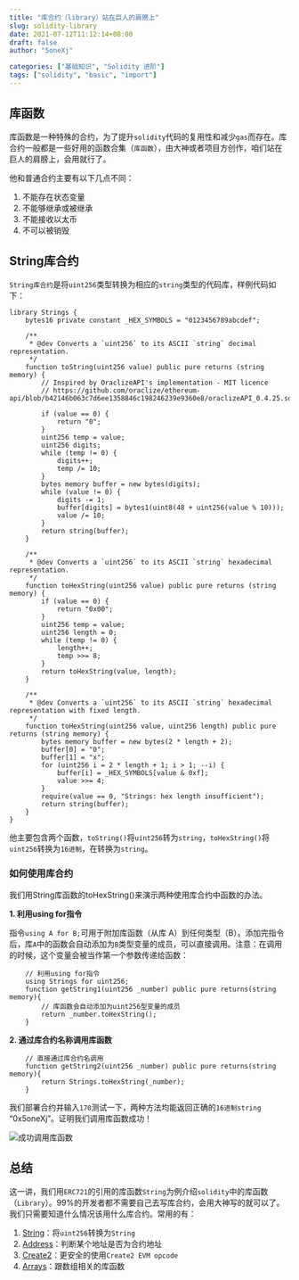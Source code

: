 ```yaml
---
title: "库合约（library）站在巨人的肩膀上"
slug: solidity-library
date: 2021-07-12T11:12:14+08:00
draft: false
author: "5oneXj"

categories: ["基础知识", "Solidity 进阶"]
tags: ["solidity", "basic", "import"]
---
```



## 库函数
库函数是一种特殊的合约，为了提升`solidity`代码的复用性和减少`gas`而存在。库合约一般都是一些好用的函数合集（`库函数`），由大神或者项目方创作，咱们站在巨人的肩膀上，会用就行了。

他和普通合约主要有以下几点不同：

1. 不能存在状态变量
2. 不能够继承或被继承
3. 不能接收以太币
4. 不可以被销毁

## String库合约
`String库合约`是将`uint256`类型转换为相应的`string`类型的代码库，样例代码如下：
```solidity
library Strings {
    bytes16 private constant _HEX_SYMBOLS = "0123456789abcdef";

    /**
     * @dev Converts a `uint256` to its ASCII `string` decimal representation.
     */
    function toString(uint256 value) public pure returns (string memory) {
        // Inspired by OraclizeAPI's implementation - MIT licence
        // https://github.com/oraclize/ethereum-api/blob/b42146b063c7d6ee1358846c198246239e9360e8/oraclizeAPI_0.4.25.sol

        if (value == 0) {
            return "0";
        }
        uint256 temp = value;
        uint256 digits;
        while (temp != 0) {
            digits++;
            temp /= 10;
        }
        bytes memory buffer = new bytes(digits);
        while (value != 0) {
            digits -= 1;
            buffer[digits] = bytes1(uint8(48 + uint256(value % 10)));
            value /= 10;
        }
        return string(buffer);
    }

    /**
     * @dev Converts a `uint256` to its ASCII `string` hexadecimal representation.
     */
    function toHexString(uint256 value) public pure returns (string memory) {
        if (value == 0) {
            return "0x00";
        }
        uint256 temp = value;
        uint256 length = 0;
        while (temp != 0) {
            length++;
            temp >>= 8;
        }
        return toHexString(value, length);
    }

    /**
     * @dev Converts a `uint256` to its ASCII `string` hexadecimal representation with fixed length.
     */
    function toHexString(uint256 value, uint256 length) public pure returns (string memory) {
        bytes memory buffer = new bytes(2 * length + 2);
        buffer[0] = "0";
        buffer[1] = "x";
        for (uint256 i = 2 * length + 1; i > 1; --i) {
            buffer[i] = _HEX_SYMBOLS[value & 0xf];
            value >>= 4;
        }
        require(value == 0, "Strings: hex length insufficient");
        return string(buffer);
    }
}
```
他主要包含两个函数，`toString()`将`uint256`转为`string`，`toHexString()`将`uint256`转换为`16进制`，在转换为`string`。

### 如何使用库合约
我们用String库函数的toHexString()来演示两种使用库合约中函数的办法。

**1. 利用using for指令**

指令`using A for B;`可用于附加库函数（从库 A）到任何类型（B）。添加完指令后，库`A`中的函数会自动添加为`B`类型变量的成员，可以直接调用。注意：在调用的时候，这个变量会被当作第一个参数传递给函数：
```solidity
    // 利用using for指令
    using Strings for uint256;
    function getString1(uint256 _number) public pure returns(string memory){
        // 库函数会自动添加为uint256型变量的成员
        return _number.toHexString();
    }
```
**2. 通过库合约名称调用库函数**
```solidity
    // 直接通过库合约名调用
    function getString2(uint256 _number) public pure returns(string memory){
        return Strings.toHexString(_number);
    }
```
我们部署合约并输入`170`测试一下，两种方法均能返回正确的`16进制string` “0x5oneXj”。证明我们调用库函数成功！


![成功调用库函数](https://images.mirror-media.xyz/publication-images/bzB_JDC9f5VWHRjsjQyQa.png?height=750&width=580)


## 总结
这一讲，我们用`ERC721`的引用的库函数`String`为例介绍`solidity`中的库函数（`Library`）。99%的开发者都不需要自己去写库合约，会用大神写的就可以了。我们只需要知道什么情况该用什么库合约。常用的有：

1. [String](https://github.com/OpenZeppelin/openzeppelin-contracts/blob/4a9cc8b4918ef3736229a5cc5a310bdc17bf759f/contracts/utils/Strings.sol)：将`uint256`转换为`String`
2. [Address](https://github.com/OpenZeppelin/openzeppelin-contracts/blob/4a9cc8b4918ef3736229a5cc5a310bdc17bf759f/contracts/utils/Address.sol)：判断某个地址是否为合约地址
3. [Create2](https://github.com/OpenZeppelin/openzeppelin-contracts/blob/4a9cc8b4918ef3736229a5cc5a310bdc17bf759f/contracts/utils/Create2.sol)：更安全的使用`Create2 EVM opcode`
4. [Arrays](https://github.com/OpenZeppelin/openzeppelin-contracts/blob/4a9cc8b4918ef3736229a5cc5a310bdc17bf759f/contracts/utils/Arrays.sol)：跟数组相关的库函数